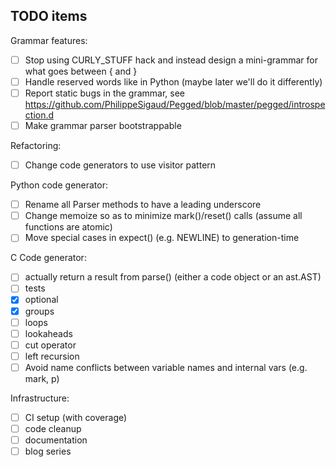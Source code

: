 TODO items
----------

Grammar features:

- [ ] Stop using CURLY_STUFF hack and instead design a mini-grammar for what goes between { and }
- [ ] Handle reserved words like in Python (maybe later we'll do it differently)
- [ ] Report static bugs in the grammar,
      see https://github.com/PhilippeSigaud/Pegged/blob/master/pegged/introspection.d
- [ ] Make grammar parser bootstrappable

Refactoring:

- [ ] Change code generators to use visitor pattern

Python code generator:

- [ ] Rename all Parser methods to have a leading underscore
- [ ] Change memoize so as to minimize mark()/reset() calls (assume all functions are atomic)
- [ ] Move special cases in expect() (e.g. NEWLINE) to generation-time

C Code generator:

- [ ] actually return a result from parse() (either a code object or an ast.AST)
- [ ] tests
- [x] optional
- [x] groups
- [ ] loops
- [ ] lookaheads
- [ ] cut operator
- [ ] left recursion
- [ ] Avoid name conflicts between variable names and internal vars (e.g. mark, p)

Infrastructure:

- [ ] CI setup (with coverage)
- [ ] code cleanup
- [ ] documentation
- [ ] blog series
